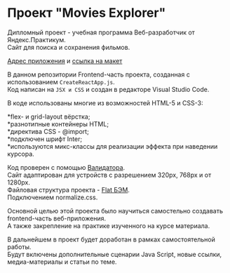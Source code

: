 # Проект "Movies Explorer"

Дипломный проект - учебная программа Веб-разработчик от Яндекс.Практикум.<br>
Сайт для поиска и сохранения фильмов.

[Адрес приложения](https://movies-explorer.nomoredomains.work) и [ссылка на макет](https://www.figma.com/file/QkLbxlI1LVfkWjbqQfycrn/Diploma-(Copy)-2?node-id=932%3A2802)<br>

В данном репозитории Frontend-часть проекта, созданная с использованием `CreateReactApp.js`.<br>
Код написан на `JSX и CSS` и создан в редакторе Visual Studio Code.<br>

В коде использованы многие из возможностей HTML-5 и CSS-3:

*flex- и grid-layout вёрстка;<br>
*разнотипные контейнеры HTML;<br>
*директива CSS - @import;<br>
*подключен шрифт Inter;<br>
*используются микс-классы для реализации эффекта при наведении курсора.<br>

Код проверен c помощью [Валидатора](https://validator.w3.org/).<br>
Сайт адаптирован для устройств с разрешением 320px, 768px и от 1280px.<br>
Файловая структура проекта - [Flat БЭМ](https://ru.bem.info/methodology/filestructure/).<br>
Подключением normalize.css.

Основной целью этой проекта было научиться самостельно создавать frontend-часть веб-приложения.<br>
А также закрепление на практике изученного на курсе материала.<br>

В дальнейшем в проект будет доработан в рамках самостоятельной работы.<br>
Будут включены дополнительные сценарии Java Script, новые ссылки, медиа-материалы и статьи по теме.
